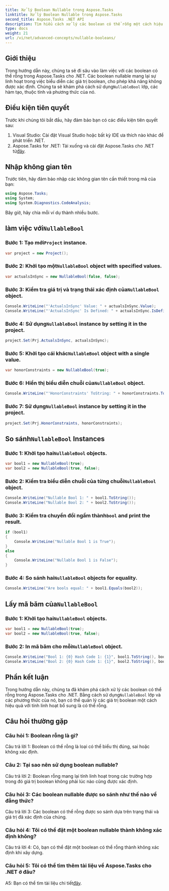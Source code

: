 ```yaml
---
title: Xử lý Boolean Nullable trong Aspose.Tasks
linktitle: Xử lý Boolean Nullable trong Aspose.Tasks
second_title: Aspose.Tasks .NET API
description: Tìm hiểu cách xử lý các boolean có thể rỗng một cách hiệu quả trong Aspose.Tasks for .NET với hướng dẫn toàn diện này. Nắm vững cách sử dụng lớp `NullableBool` và nâng cao khả năng phát triển .NET của bạn.
type: docs
weight: 21
url: /vi/net/advanced-concepts/nullable-booleans/
---
```

## Giới thiệu

 Trong hướng dẫn này, chúng ta sẽ đi sâu vào làm việc với các boolean có thể rỗng trong Aspose.Tasks cho .NET. Các boolean nullable mang lại sự linh hoạt trong việc biểu diễn các giá trị boolean, cho phép khả năng không được xác định. Chúng ta sẽ khám phá cách sử dụng`NullableBool` lớp, các hàm tạo, thuộc tính và phương thức của nó.

## Điều kiện tiên quyết

Trước khi chúng tôi bắt đầu, hãy đảm bảo bạn có các điều kiện tiên quyết sau:

1. Visual Studio: Cài đặt Visual Studio hoặc bất kỳ IDE ưa thích nào khác để phát triển .NET.
2.  Aspose.Tasks for .NET: Tải xuống và cài đặt Aspose.Tasks cho .NET từ[đây](https://releases.aspose.com/tasks/net/).

## Nhập không gian tên

Trước tiên, hãy đảm bảo nhập các không gian tên cần thiết trong mã của bạn:

```csharp
using Aspose.Tasks;
using System;
using System.Diagnostics.CodeAnalysis;


```

Bây giờ, hãy chia mỗi ví dụ thành nhiều bước.

##  làm việc với`NullableBool`

###  Bước 1: Tạo mới`Project` instance.

```csharp
var project = new Project();
```

###  Bước 2: Khởi tạo một`NullableBool` object with specified values.

```csharp
var actualsInSync = new NullableBool(false, false);
```

###  Bước 3: Kiểm tra giá trị và trạng thái xác định của`NullableBool` object.

```csharp
Console.WriteLine("'ActualsInSync' Value: " + actualsInSync.Value);
Console.WriteLine("'ActualsInSync' Is Defined: " + actualsInSync.IsDefined);
```

###  Bước 4: Sử dụng`NullableBool` instance by setting it in the project.

```csharp
project.Set(Prj.ActualsInSync, actualsInSync);
```

###  Bước 5: Khởi tạo cái khác`NullableBool` object with a single value.

```csharp
var honorConstraints = new NullableBool(true);
```

### Bước 6: Hiển thị biểu diễn chuỗi của`NullableBool` object.

```csharp
Console.WriteLine("'HonorConstraints' ToString: " + honorConstraints.ToString());
```

###  Bước 7: Sử dụng`NullableBool` instance by setting it in the project.

```csharp
project.Set(Prj.HonorConstraints, honorConstraints);
```

##  So sánh`NullableBool` Instances

###  Bước 1: Khởi tạo hai`NullableBool` objects.

```csharp
var bool1 = new NullableBool(true);
var bool2 = new NullableBool(true, false);
```

###  Bước 2: Kiểm tra biểu diễn chuỗi của từng chuỗi`NullableBool` object.

```csharp
Console.WriteLine("Nullable Bool 1: " + bool1.ToString());
Console.WriteLine("Nullable Bool 2: " + bool2.ToString());
```

###  Bước 3: Kiểm tra chuyển đổi ngầm thành`bool` and print the result.

```csharp
if (bool1)
{
    Console.WriteLine("Nullable Bool 1 is True");
}
else
{
    Console.WriteLine("Nullable Bool 1 is False");
}
```

###  Bước 4: So sánh hai`NullableBool` objects for equality.

```csharp
Console.WriteLine("Are bools equal: " + bool1.Equals(bool2));
```

##  Lấy mã băm của`NullableBool`

###  Bước 1: Khởi tạo hai`NullableBool` objects.

```csharp
var bool1 = new NullableBool(true);
var bool2 = new NullableBool(true, false);
```

###  Bước 2: In mã băm cho mỗi`NullableBool` object.

```csharp
Console.WriteLine("Bool 1: {0} Hash Code 1: {1}", bool1.ToString(), bool1.GetHashCode());
Console.WriteLine("Bool 2: {0} Hash Code 1: {1}", bool2.ToString(), bool2.GetHashCode());
```

## Phần kết luận

 Trong hướng dẫn này, chúng ta đã khám phá cách xử lý các boolean có thể rỗng trong Aspose.Tasks cho .NET. Bằng cách sử dụng`NullableBool` lớp và các phương thức của nó, bạn có thể quản lý các giá trị boolean một cách hiệu quả với tính linh hoạt bổ sung là có thể rỗng.

## Câu hỏi thường gặp

### Câu hỏi 1: Boolean rỗng là gì?

Câu trả lời 1: Boolean có thể rỗng là loại có thể biểu thị đúng, sai hoặc không xác định.

### Câu 2: Tại sao nên sử dụng boolean nullable?

Câu trả lời 2: Boolean rỗng mang lại tính linh hoạt trong các trường hợp trong đó giá trị boolean không phải lúc nào cũng được xác định.

### Câu hỏi 3: Các boolean nullable được so sánh như thế nào về đẳng thức?

Câu trả lời 3: Các boolean có thể rỗng được so sánh dựa trên trạng thái và giá trị đã xác định của chúng.

### Câu hỏi 4: Tôi có thể đặt một boolean nullable thành không xác định không?

Câu trả lời 4: Có, bạn có thể đặt một boolean có thể rỗng thành không xác định khi xây dựng.

### Câu hỏi 5: Tôi có thể tìm thêm tài liệu về Aspose.Tasks cho .NET ở đâu?

 A5: Bạn có thể tìm tài liệu chi tiết[đây](https://reference.aspose.com/tasks/net/).